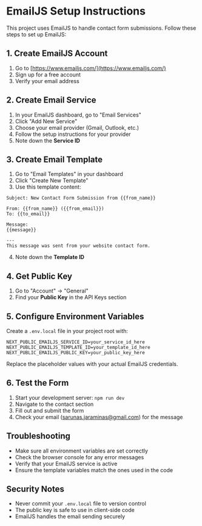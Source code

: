 # EmailJS Setup Instructions

This project uses EmailJS to handle contact form submissions. Follow these steps to set up EmailJS:

## 1. Create EmailJS Account

1. Go to [https://www.emailjs.com/](https://www.emailjs.com/)
2. Sign up for a free account
3. Verify your email address

## 2. Create Email Service

1. In your EmailJS dashboard, go to "Email Services"
2. Click "Add New Service"
3. Choose your email provider (Gmail, Outlook, etc.)
4. Follow the setup instructions for your provider
5. Note down the **Service ID**

## 3. Create Email Template

1. Go to "Email Templates" in your dashboard
2. Click "Create New Template"
3. Use this template content:

```
Subject: New Contact Form Submission from {{from_name}}

From: {{from_name}} ({{from_email}})
To: {{to_email}}

Message:
{{message}}

---
This message was sent from your website contact form.
```

4. Note down the **Template ID**

## 4. Get Public Key

1. Go to "Account" → "General"
2. Find your **Public Key** in the API Keys section

## 5. Configure Environment Variables

Create a `.env.local` file in your project root with:

```env
NEXT_PUBLIC_EMAILJS_SERVICE_ID=your_service_id_here
NEXT_PUBLIC_EMAILJS_TEMPLATE_ID=your_template_id_here
NEXT_PUBLIC_EMAILJS_PUBLIC_KEY=your_public_key_here
```

Replace the placeholder values with your actual EmailJS credentials.

## 6. Test the Form

1. Start your development server: `npm run dev`
2. Navigate to the contact section
3. Fill out and submit the form
4. Check your email (sarunas.jaraminas@gmail.com) for the message

## Troubleshooting

- Make sure all environment variables are set correctly
- Check the browser console for any error messages
- Verify that your EmailJS service is active
- Ensure the template variables match the ones used in the code

## Security Notes

- Never commit your `.env.local` file to version control
- The public key is safe to use in client-side code
- EmailJS handles the email sending securely
